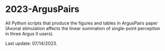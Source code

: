 # 2023-ArgusPairs
All Python scripts that produce the figures and tables in ArgusPairs paper (Axonal stimulation affects the linear summation of single-point perception in three Argus II users). 

Last update: 07/14/2023.